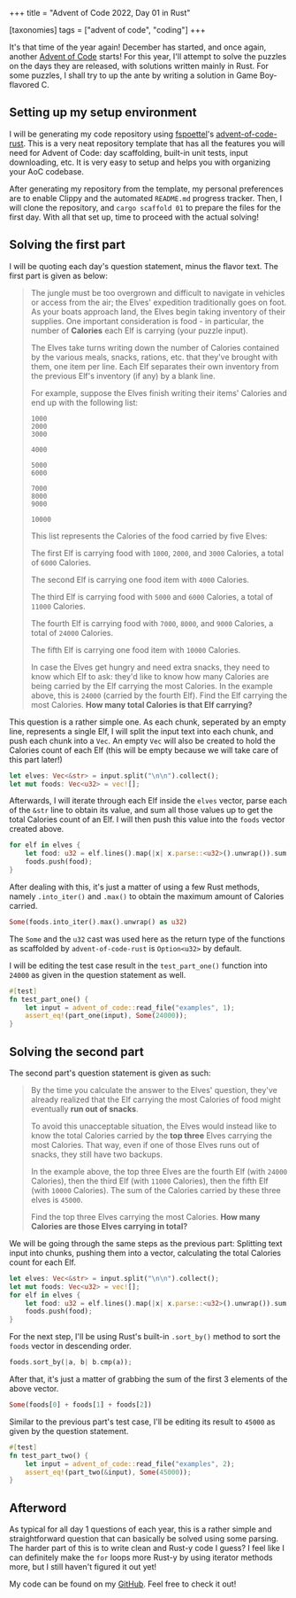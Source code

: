 +++
title = "Advent of Code 2022, Day 01 in Rust"

[taxonomies]
tags = ["advent of code", "coding"]
+++

It's that time of the year again! December has started, and once again, another
[Advent of Code](https://adventofcode.com) starts! For this year, I'll attempt
to solve the puzzles on the days they are released, with solutions written
mainly in Rust. For some puzzles, I shall try to up the ante by writing a
solution in Game Boy-flavored C.

## Setting up my setup environment

I will be generating my code repository using
[fspoettel](https://github.com/fspoettel)'s
[advent-of-code-rust](https://github.com/fspoettel/advent-of-code-rust). This is
a very neat repository template that has all the features you will need for
Advent of Code: day scaffolding, built-in unit tests, input downloading, etc. It
is very easy to setup and helps you with organizing your AoC codebase.

After generating my repository from the template, my personal preferences are to
enable Clippy and the automated `README.md` progress tracker. Then, I will clone
the repository, and `cargo scaffold 01` to prepare the files for the first day.
With all that set up, time to proceed with the actual solving!

## Solving the first part

I will be quoting each day's question statement, minus the flavor text. The
first part is given as below:

> The jungle must be too overgrown and difficult to navigate in vehicles or
> access from the air; the Elves' expedition traditionally goes on foot. As your
> boats approach land, the Elves begin taking inventory of their supplies. One
> important consideration is food - in particular, the number of **Calories**
> each Elf is carrying (your puzzle input).
>
> The Elves take turns writing down the number of Calories contained by the
> various meals, snacks, rations, etc. that they've brought with them, one item
> per line. Each Elf separates their own inventory from the previous Elf's
> inventory (if any) by a blank line.
>
> For example, suppose the Elves finish writing their items' Calories and end up
> with the following list:
>
> ```
> 1000
> 2000
> 3000
>
> 4000
>
> 5000
> 6000
>
> 7000
> 8000
> 9000
>
> 10000
> ```
>
> This list represents the Calories of the food carried by five Elves:
>
> The first Elf is carrying food with `1000`, `2000`, and `3000` Calories, a
> total of `6000` Calories.
>
> The second Elf is carrying one food item with `4000` Calories.
>
> The third Elf is carrying food with `5000` and `6000` Calories, a total of
> `11000` Calories.
>
> The fourth Elf is carrying food with `7000`, `8000`, and `9000` Calories, a
> total of `24000` Calories.
>
> The fifth Elf is carrying one food item with `10000` Calories.
>
> In case the Elves get hungry and need extra snacks, they need to know which
> Elf to ask: they'd like to know how many Calories are being carried by the Elf
> carrying the most Calories. In the example above, this is `24000` (carried by
> the fourth Elf). Find the Elf carrying the most Calories. **How many total
> Calories is that Elf carrying?**

This question is a rather simple one. As each chunk, seperated by an empty line,
represents a single Elf, I will split the input text into each chunk, and push
each chunk into a `Vec`. An empty `Vec` will also be created to hold the
Calories count of each Elf (this will be empty because we will take care of this
part later!)

```rust
let elves: Vec<&str> = input.split("\n\n").collect();
let mut foods: Vec<u32> = vec![];
```

Afterwards, I will iterate through each Elf inside the `elves` vector, parse
each of the `&str` line to obtain its value, and sum all those values up to get
the total Calories count of an Elf. I will then push this value into the `foods`
vector created above.

```rust
for elf in elves {
	let food: u32 = elf.lines().map(|x| x.parse::<u32>().unwrap()).sum();
	foods.push(food);
}
```

After dealing with this, it's just a matter of using a few Rust methods, namely
`.into_iter()` and `.max()` to obtain the maximum amount of Calories carried.

```rust
Some(foods.into_iter().max().unwrap() as u32)
```

The `Some` and the `u32` cast was used here as the return type of the functions
as scaffolded by `advent-of-code-rust` is `Option<u32>` by default.

I will be editing the test case result in the `test_part_one()` function into
`24000` as given in the question statement as well.

```rust
#[test]
fn test_part_one() {
	let input = advent_of_code::read_file("examples", 1);
	assert_eq!(part_one(input), Some(24000));
}
```

## Solving the second part

The second part's question statement is given as such:

> By the time you calculate the answer to the Elves' question, they've already
> realized that the Elf carrying the most Calories of food might eventually
> **run out of snacks**.
>
> To avoid this unacceptable situation, the Elves would instead like to know the
> total Calories carried by the **top three** Elves carrying the most Calories.
> That way, even if one of those Elves runs out of snacks, they still have two
> backups.
>
> In the example above, the top three Elves are the fourth Elf (with `24000`
> Calories), then the third Elf (with `11000` Calories), then the fifth Elf
> (with `10000` Calories). The sum of the Calories carried by these three elves
> is `45000`.
>
> Find the top three Elves carrying the most Calories. **How many Calories are
> those Elves carrying in total?**

We will be going through the same steps as the previous part: Splitting text
input into chunks, pushing them into a vector, calculating the total Calories
count for each Elf.

```rust
let elves: Vec<&str> = input.split("\n\n").collect();
let mut foods: Vec<u32> = vec![];
for elf in elves {
	let food: u32 = elf.lines().map(|x| x.parse::<u32>().unwrap()).sum();
	foods.push(food);
}
```

For the next step, I'll be using Rust's built-in `.sort_by()` method to sort the
`foods` vector in descending order.

```rust
foods.sort_by(|a, b| b.cmp(a));
```

After that, it's just a matter of grabbing the sum of the first 3 elements of
the above vector.

```rust
Some(foods[0] + foods[1] + foods[2])
```

Similar to the previous part's test case, I'll be editing its result to `45000`
as given by the question statement.

```rust
#[test]
fn test_part_two() {
	let input = advent_of_code::read_file("examples", 2);
	assert_eq!(part_two(&input), Some(45000));
}
```

## Afterword

As typical for all day 1 questions of each year, this is a rather simple and
straightforward question that can basically be solved using some parsing. The
harder part of this is to write clean and Rust-y code I guess? I feel like I can
definitely make the `for` loops more Rust-y by using iterator methods more, but
I still haven't figured it out yet!

My code can be found on my
[GitHub](https://github.com/j1nxie/aoc-rs-2022/blob/main/src/bin/01.rs). Feel
free to check it out!
